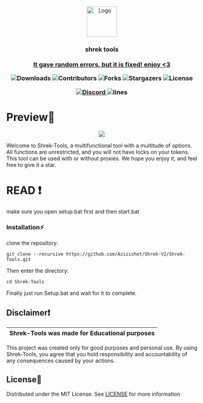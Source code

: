 
<br/>
<p align="center">
  <a href="https://github.com/azizishot/shrek-v2">
    <img src="https://www.freepnglogos.com/uploads/shrek-png/shrek-icon-web-icons-png-0.png" alt="Logo" width="80" height="80">
  </a>

  <h3 align="center"Shrek Tool</h3>

  <p align="center">
   shrek tools
    <br/>
    <br/>
    <a href="Discord">It gave random errors, but it is fixed! enjoy <3</a>
  </p>
</p>

<p align="center">
  <img alt="Downloads" src="https://img.shields.io/github/downloads/blackray207/Shrek-Tools/total">
  <img alt="Contributors" src="https://img.shields.io/github/contributors/blackray207/Shrek-Tools?color=dark-green">
  <img alt="Forks" src="https://img.shields.io/github/forks/blackray207/Shrek-Tools?style=social">
  <img alt="Stargazers" src="https://img.shields.io/github/stars/blackray207/Shrek-Tools?style=social">
  <img alt="License" src="https://img.shields.io/github/license/blackray207/Shrek-Tools">
</p>

<p align="center">
  <a href="https://discord.gg/azmarket">
    <img alt="Discord" src="https://img.shields.io/discord/1146496916419526727?label=&logo=discord&logoColor=ffffff&color=C50F1f&labelColor=C50F1f">
  </a>
  </a>
    <img alt="lines" src="https://sloc.xyz/github/blackray207/Shrek-Tools">
</p>


# Preview📸 
<p align="center">
<img src="https://azizz.kidnaps-for.fun/6ztFkpP72.png">
</p>

Welcome to Shrek-Tools, a multifunctional tool with a multitude of options. All functions are unrestricted, and you will not have locks on your tokens. This tool can be used with or without proxies. We hope you enjoy it, and feel free to give it a star.

# READ ❗
make sure you open setup.bat first and then start.bat

### Installation⚡

 clone the repository: 
```shell
git clone --recursive https://github.com/Azizishot/Shrek-V2/Shrek-Tools.git
```
Then enter the directory:
```shell
cd Shrek-Tools
```
Finally just run Setup.bat and wait for it to complete.

## Disclaimer❗

|Shrek-Tools was made for Educational purposes|
|-------------------------------------------------|
This project was created only for good purposes and personal use.
By using Shrek-Tools, you agree that you hold responsibility and accountability of any consequences caused by your actions.

## License📃

Distributed under the MIT License. See [LICENSE](https://github.com/azizishot/Shrek-V2/main/LICENSE) for more information


